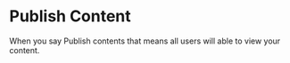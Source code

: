 # Publish Content

When you say Publish contents that means all users will able to view your content. 



